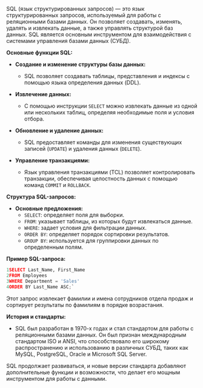SQL (язык структурированных запросов) — это язык структурированных запросов, используемый для работы с реляционными базами данных. Он позволяет создавать, изменять, удалять и извлекать данные, а также управлять структурой баз данных. SQL является основным инструментом для взаимодействия с системами управления базами данных (СУБД).

**Основные функции SQL:**

- **Создание и изменение структуры базы данных:**
    
    - SQL позволяет создавать таблицы, представления и индексы с помощью языка определения данных (DDL).
- **Извлечение данных:**
    
    - С помощью инструкции `SELECT` можно извлекать данные из одной или нескольких таблиц, определяя необходимые поля и условия отбора.
- **Обновление и удаление данных:**
    
    - SQL предоставляет команды для изменения существующих записей (`UPDATE`) и удаления данных (`DELETE`).
- **Управление транзакциями:**
    
    - Язык управления транзакциями (TCL) позволяет контролировать транзакции, обеспечивая целостность данных с помощью команд `COMMIT` и `ROLLBACK`.

**Структура SQL-запросов:**

- **Основные предложения:**
    - `SELECT`: определяет поля для выборки.
    - `FROM`: указывает таблицы, из которых будут извлекаться данные.
    - `WHERE`: задает условия для фильтрации данных.
    - `ORDER BY`: определяет порядок сортировки результатов.
    - `GROUP BY`: используется для группировки данных по определенным полям.

**Пример SQL-запроса:**

```python
1SELECT Last_Name, First_Name  
2FROM Employees  
3WHERE Department = 'Sales'  
4ORDER BY Last_Name ASC;`
```

Этот запрос извлекает фамилии и имена сотрудников отдела продаж и сортирует результаты по фамилиям в порядке возрастания.

**История и стандарты:**

- SQL был разработан в 1970-х годах и стал стандартом для работы с реляционными базами данных. Он был признан международным стандартом ISO и ANSI, что способствовало его широкому распространению и использованию в различных СУБД, таких как MySQL, PostgreSQL, Oracle и Microsoft SQL Server.

SQL продолжает развиваться, и новые версии стандарта добавляют дополнительные функции и возможности, что делает его мощным инструментом для работы с данными.